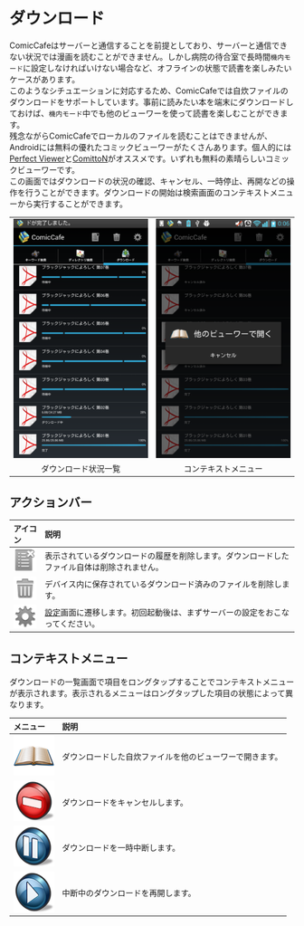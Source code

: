 # ダウンロード
ComicCafeはサーバーと通信することを前提としており、サーバーと通信できない状況では漫画を読むことができません。しかし病院の待合室で長時間`機内モード`に設定しなければいけない場合など、オフラインの状態で読書を楽しみたいケースがあります。  
このようなシチュエーションに対応するため、ComicCafeでは自炊ファイルのダウンロードをサポートしています。事前に読みたい本を端末にダウンロードしておけば、`機内モード`中でも他のビューワーを使って読書を楽しむことができます。  
残念ながらComicCafeでローカルのファイルを読むことはできませんが、Androidには無料の優れたコミックビューワーがたくさんあります。個人的には[Perfect Viewer](https://play.google.com/store/apps/details?id=com.rookiestudio.perfectviewer&hl=ja)と[ComittoN](https://play.google.com/store/apps/details?id=jp.dip.muracoro.comitton&hl=ja)がオススメです。いずれも無料の素晴らしいコミックビューワーです。  
この画面ではダウンロードの状況の確認、キャンセル、一時停止、再開などの操作を行うことができます。ダウンロードの開始は検索画面のコンテキストメニューから実行することができます。

<table border='0'>
<tr>
<td>
<img src='https://raw.githubusercontent.com/burton999dev/ComicCafeHelp/master/images/ja/client/Download.png' width='250px'/>
</td>
<td>
<img src='https://raw.githubusercontent.com/burton999dev/ComicCafeHelp/master/images/ja/client/Download2.png' width='250px'/>
</td>
</tr>
<tr>
<td align='center'>ダウンロード状況一覧</td>
<td align='center'>コンテキストメニュー</td>
</tr>
</table>


## アクションバー

|アイコン|説明|
|:-----------|:------------|
![](https://raw.githubusercontent.com/burton999dev/ComicCafeHelp/master/images/client/actionbar_menu/action_delete_file.png)|表示されているダウンロードの履歴を削除します。ダウンロードしたファイル自体は削除されません。
![](https://raw.githubusercontent.com/burton999dev/ComicCafeHelp/master/images/client/actionbar_menu/action_trashcan.png)|デバイス内に保存されているダウンロード済みのファイルを削除します。
![](https://raw.githubusercontent.com/burton999dev/ComicCafeHelp/master/images/client/actionbar_menu/action_preferences.png)|[設定](Settings.mkd)画面に遷移します。初回起動後は、まずサーバーの設定をおこなってください。


## <a name ="context_menu">コンテキストメニュー</a>
ダウンロードの一覧画面で項目をロングタップすることでコンテキストメニューが表示されます。表示されるメニューはロングタップした項目の状態によって異なります。  

|メニュー|説明|
|:-----------|:------------|
![](https://raw.githubusercontent.com/burton999dev/ComicCafeHelp/master/images/client/context_menu/context_menu_open_book.png)|ダウンロードした自炊ファイルを他のビューワーで開きます。
![](https://raw.githubusercontent.com/burton999dev/ComicCafeHelp/master/images/client/context_menu/context_menu_cancel.png)|ダウンロードをキャンセルします。
![](https://raw.githubusercontent.com/burton999dev/ComicCafeHelp/master/images/client/context_menu/context_menu_pause.png)|ダウンロードを一時中断します。
![](https://raw.githubusercontent.com/burton999dev/ComicCafeHelp/master/images/client/context_menu/context_menu_resume.png)|中断中のダウンロードを再開します。
